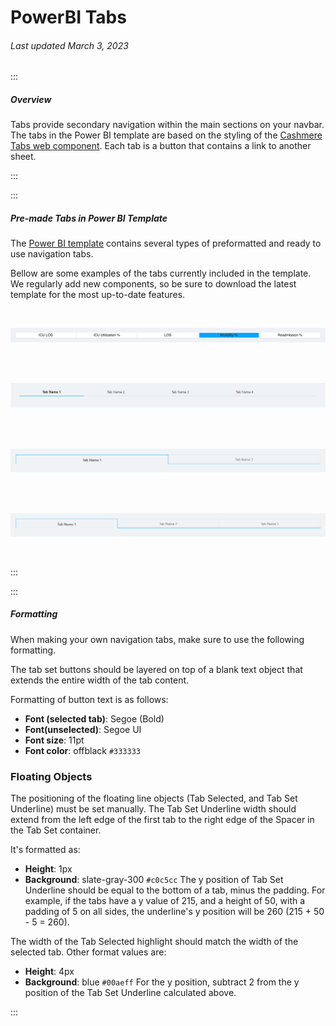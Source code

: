 # PowerBI Tabs

###### Last updated March 3, 2023

:::

##### Overview

Tabs provide secondary navigation within the main sections on your navbar.
The tabs in the Power BI template are based on the styling of the [Cashmere Tabs web component](/web/components/tabs/examples). Each tab is a button that contains a link to another sheet. 

:::


:::

##### Pre-made Tabs in Power BI Template

The [Power BI template](/analytics/powerbi-template) contains several types of preformatted and ready to use navigation tabs. 

Bellow are some examples of the tabs currently included in the template. We regularly add new components, so be sure to download the latest template for the most up-to-date features.

<div style="text-align:center"><br>

![Power BI Tabs](./assets/analytics/powerbi/tabs/pbi-tabs.png "Power BI Tabs")

</div><br>

<div style="text-align:center"><br>

![Power BI Tabs](./assets/analytics/powerbi/tabs/tabs-minimal.png "Power BI Tabs")

</div><br>

<div style="text-align:center"><br>

![Power BI Tabs](./assets/analytics/powerbi/tabs/pbi-two-tabs-blue.png "Power BI Tabs")

</div><br>

<div style="text-align:center"><br>

![Power BI Tabs](./assets/analytics/powerbi/tabs/pbi-three_tabs.png "Power BI Tabs")

</div><br>

:::


:::

##### Formatting

When making your own navigation tabs, make sure to use the following formatting.

The tab set buttons should be layered on top of a blank text object that extends the entire width of the tab content.

Formatting of button text is as follows:
- **Font (selected tab)**: Segoe (Bold)
- **Font(unselected)**: Segoe UI
- **Font size**: 11pt
- **Font color**: offblack `#333333`

### Floating Objects

The positioning of the floating line objects (Tab Selected, and Tab Set Underline) must be set manually.
The Tab Set Underline width should extend from the left edge of the first tab to the right edge of the Spacer in the Tab Set container.

It's formatted as:
- **Height**: 1px
- **Background**: slate-gray-300 `#c0c5cc`
The y position of Tab Set Underline should be equal to the bottom of a tab, minus the padding.
For example, if the tabs have a y value of 215, and a height of 50, with a padding of 5 on all sides, the underline's y position will be 260 (215 + 50 - 5 = 260).

The width of the Tab Selected highlight should match the width of the selected tab. Other format values are:
- **Height**: 4px
- **Background**: blue `#00aeff`
For the y position, subtract 2 from the y position of the Tab Set Underline calculated above.

:::

